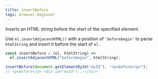 ```yaml
---
title: insertBefore
tags: browser,beginner
---
```


Inserts an HTML string before the start of the specified element.

Use `el.insertAdjacentHTML()` with a position of `'beforebegin'` to parse `htmlString` and insert it before the start of `el`.

```js
const insertBefore = (el, htmlString) =>
  el.insertAdjacentHTML("beforebegin", htmlString);
```

```js
insertBefore(document.getElementById("myId"), "<p>before</p>");
// <p>before</p> <div id="myId">...</div>
```

